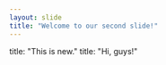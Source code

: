 ```yaml
---
layout: slide
title: "Welcome to our second slide!"
---
```

title: "This is new."
title: "Hi, guys!"
